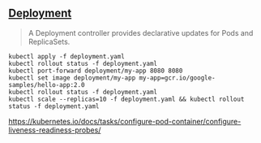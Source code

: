 [Deployment](https://kubernetes.io/docs/concepts/workloads/controllers/deployment/)
---

> A Deployment controller provides declarative updates for Pods and ReplicaSets.

```
kubectl apply -f deployment.yaml
kubectl rollout status -f deployment.yaml
kubectl port-forward deployment/my-app 8080 8080
kubectl set image deployment/my-app my-app=gcr.io/google-samples/hello-app:2.0
kubectl rollout status -f deployment.yaml
kubectl scale --replicas=10 -f deployment.yaml && kubectl rollout status -f deployment.yaml
```

https://kubernetes.io/docs/tasks/configure-pod-container/configure-liveness-readiness-probes/
